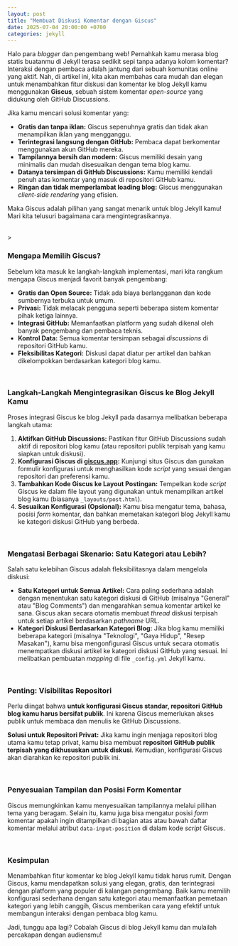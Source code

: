```yaml
---
layout: post
title: "Membuat Diskusi Komentar dengan Giscus"
date: 2025-07-04 20:00:00 +0700
categories: jekyll
---
```


Halo para *blogger* dan pengembang web! Pernahkah kamu merasa blog statis buatanmu di Jekyll terasa sedikit sepi tanpa adanya kolom komentar? Interaksi dengan pembaca adalah jantung dari sebuah komunitas online yang aktif. Nah, di artikel ini, kita akan membahas cara mudah dan elegan untuk menambahkan fitur diskusi dan komentar ke blog Jekyll kamu menggunakan **Giscus**, sebuah sistem komentar *open-source* yang didukung oleh GitHub Discussions.

Jika kamu mencari solusi komentar yang:

* **Gratis dan tanpa iklan:** Giscus sepenuhnya gratis dan tidak akan menampilkan iklan yang mengganggu.
* **Terintegrasi langsung dengan GitHub:** Pembaca dapat berkomentar menggunakan akun GitHub mereka.
* **Tampilannya bersih dan modern:** Giscus memiliki desain yang minimalis dan mudah disesuaikan dengan tema blog kamu.
* **Datanya tersimpan di GitHub Discussions:** Kamu memiliki kendali penuh atas komentar yang masuk di repositori GitHub kamu.
* **Ringan dan tidak memperlambat loading blog:** Giscus menggunakan *client-side rendering* yang efisien.

Maka Giscus adalah pilihan yang sangat menarik untuk blog Jekyll kamu! Mari kita telusuri bagaimana cara mengintegrasikannya.

<br>>

### Mengapa Memilih Giscus?

Sebelum kita masuk ke langkah-langkah implementasi, mari kita rangkum mengapa Giscus menjadi favorit banyak pengembang:

* **Gratis dan Open Source:** Tidak ada biaya berlangganan dan kode sumbernya terbuka untuk umum.
* **Privasi:** Tidak melacak pengguna seperti beberapa sistem komentar pihak ketiga lainnya.
* **Integrasi GitHub:** Memanfaatkan platform yang sudah dikenal oleh banyak pengembang dan pembaca teknis.
* **Kontrol Data:** Semua komentar tersimpan sebagai *discussions* di repositori GitHub kamu.
* **Fleksibilitas Kategori:** Diskusi dapat diatur per artikel dan bahkan dikelompokkan berdasarkan kategori blog kamu.

<br>

### Langkah-Langkah Mengintegrasikan Giscus ke Blog Jekyll Kamu

Proses integrasi Giscus ke blog Jekyll pada dasarnya melibatkan beberapa langkah utama:

1.  **Aktifkan GitHub Discussions:** Pastikan fitur GitHub Discussions sudah aktif di repositori blog kamu (atau repositori publik terpisah yang kamu siapkan untuk diskusi).
2.  **Konfigurasi Giscus di [giscus.app](https://giscus.app/):** Kunjungi situs Giscus dan gunakan formulir konfigurasi untuk menghasilkan kode *script* yang sesuai dengan repositori dan preferensi kamu.
3.  **Tambahkan Kode Giscus ke Layout Postingan:** Tempelkan kode *script* Giscus ke dalam file layout yang digunakan untuk menampilkan artikel blog kamu (biasanya `_layouts/post.html`).
4.  **Sesuaikan Konfigurasi (Opsional):** Kamu bisa mengatur tema, bahasa, posisi *form* komentar, dan bahkan memetakan kategori blog Jekyll kamu ke kategori diskusi GitHub yang berbeda.

<br>

### Mengatasi Berbagai Skenario: Satu Kategori atau Lebih?

Salah satu kelebihan Giscus adalah fleksibilitasnya dalam mengelola diskusi:

* **Satu Kategori untuk Semua Artikel:** Cara paling sederhana adalah dengan menentukan satu kategori diskusi di GitHub (misalnya "General" atau "Blog Comments") dan mengarahkan semua komentar artikel ke sana. Giscus akan secara otomatis membuat *thread* diskusi terpisah untuk setiap artikel berdasarkan *pathname* URL.
* **Kategori Diskusi Berdasarkan Kategori Blog:** Jika blog kamu memiliki beberapa kategori (misalnya "Teknologi", "Gaya Hidup", "Resep Masakan"), kamu bisa mengonfigurasi Giscus untuk secara otomatis menempatkan diskusi artikel ke kategori diskusi GitHub yang sesuai. Ini melibatkan pembuatan *mapping* di file `_config.yml` Jekyll kamu.

<br>

### Penting: Visibilitas Repositori

Perlu diingat bahwa **untuk konfigurasi Giscus standar, repositori GitHub blog kamu harus bersifat publik**. Ini karena Giscus memerlukan akses publik untuk membaca dan menulis ke GitHub Discussions.

**Solusi untuk Repositori Privat:** Jika kamu ingin menjaga repositori blog utama kamu tetap privat, kamu bisa membuat **repositori GitHub publik terpisah yang dikhususkan untuk diskusi**. Kemudian, konfigurasi Giscus akan diarahkan ke repositori publik ini.

<br>

### Penyesuaian Tampilan dan Posisi Form Komentar

Giscus memungkinkan kamu menyesuaikan tampilannya melalui pilihan tema yang beragam. Selain itu, kamu juga bisa mengatur posisi *form* komentar apakah ingin ditampilkan di bagian atas atau bawah daftar komentar melalui atribut `data-input-position` di dalam kode *script* Giscus.

<br>

### Kesimpulan

Menambahkan fitur komentar ke blog Jekyll kamu tidak harus rumit. Dengan Giscus, kamu mendapatkan solusi yang elegan, gratis, dan terintegrasi dengan platform yang populer di kalangan pengembang. Baik kamu memilih konfigurasi sederhana dengan satu kategori atau memanfaatkan pemetaan kategori yang lebih canggih, Giscus memberikan cara yang efektif untuk membangun interaksi dengan pembaca blog kamu.

Jadi, tunggu apa lagi? Cobalah Giscus di blog Jekyll kamu dan mulailah percakapan dengan audiensmu!
